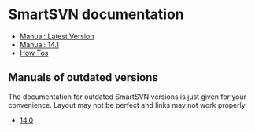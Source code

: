 # SmartSVN documentation

- [Manual: Latest Version](Latest/index.md)
- [Manual: 14.1](14.1/index.md)
- [How Tos](HowTos/index.md)

## Manuals of outdated versions

The documentation for outdated SmartSVN versions is just given for your convenience. Layout may not be perfect and links may not work properly.

- [14.0](14.0/index.md)
